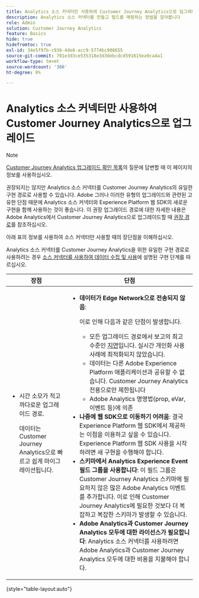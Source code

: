 ```yaml
---
title: Analytics 소스 커넥터만 사용하여 Customer Journey Analytics으로 업그레이드
description: Analytics 소스 커넥터를 만들고 필드를 매핑하는 방법을 알아봅니다
role: Admin
solution: Customer Journey Analytics
feature: Basics
hide: true
hidefromtoc: true
exl-id: 34e5f97b-c936-4de6-acc9-5774bc908655
source-git-commit: 701e3d3ce535318e3d3debcdcd591615ea9ca4a1
workflow-type: tm+mt
source-wordcount: '366'
ht-degree: 0%

---
```


# Analytics 소스 커넥터만 사용하여 Customer Journey Analytics으로 업그레이드

>[!NOTE]
> 
>[Customer Journey Analytics 업그레이드 확인 목록](https://gigazelle.github.io/cja-ttv/)의 질문에 답변할 때 이 페이지의 정보를 사용하십시오.

권장되지는 않지만 Analytics 소스 커넥터를 Customer Journey Analytics의 유일한 구현 경로로 사용할 수 있습니다. Adobe 그러나 이러한 유형의 업그레이드와 관련된 고유한 단점 때문에 Analytics 소스 커넥터와 Experience Platform 웹 SDK의 새로운 구현을 함께 사용하는 것이 좋습니다. 이 권장 업그레이드 경로에 대한 자세한 내용은 Adobe Analytics에서 Customer Journey Analytics으로 업그레이드할 때 [권장 경로](/help/getting-started/cja-upgrade/cja-upgrade-recommendations.md)를 참조하십시오.

아래 표의 정보를 사용하여 소스 커넥터만 사용할 때의 장단점을 이해하십시오.

Analytics 소스 커넥터를 Customer Journey Analytics을 위한 유일한 구현 경로로 사용하려는 경우 [소스 커넥터를 사용하여 데이터 수집 및 사용](/help/data-ingestion/sources.md)에 설명된 구현 단계를 따르십시오.

| 장점 | 단점 |
|----------|---------|
| <ul><li>시간 소모가 적고 까다로운 업그레이드 경로. <p>데이터는 Customer Journey Analytics으로 빠르고 쉽게 마이그레이션됩니다.</p></li></ul> | <ul><li>**데이터가 Edge Network으로 전송되지 않음**: <p>이로 인해 다음과 같은 단점이 발생합니다.</p><ul><li>모든 업그레이드 경로에서 보고의 최고 수준인 [지연](/help/technotes/guardrails.md#latencies)입니다. 실시간 개인화 사용 사례에 최적화되지 않았습니다.</li><li>데이터는 다른 Adobe Experience Platform 애플리케이션과 공유할 수 없습니다. Customer Journey Analytics 전용으로만 제한됩니다</li><li>Adobe Analytics 명명법(prop, eVar, 이벤트 등)에 의존</li></ul><li>**나중에 웹 SDK으로 이동하기 어려움**: 결국 Experience Platform 웹 SDK에서 제공하는 이점을 이용하고 싶을 수 있습니다. Experience Platform 웹 SDK 사용을 시작하려면 새 구현을 수행해야 합니다.</li><li>**스키마에서 Analytics Experience Event 필드 그룹을 사용합니다**: 이 필드 그룹은 Customer Journey Analytics 스키마에 필요하지 않은 많은 Adobe Analytics 이벤트를 추가합니다.  이로 인해 Customer Journey Analytics에 필요한 것보다 더 복잡하고 복잡한 스키마가 발생할 수 있습니다.</li><li>**Adobe Analytics과 Customer Journey Analytics 모두에 대한 라이선스가 필요합니다**: Analytics 소스 커넥터를 사용하려면 Adobe Analytics과 Customer Journey Analytics 모두에 대한 비용을 지불해야 합니다.</li></ul> |

{style="table-layout:auto"}
